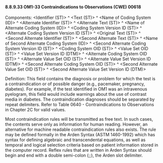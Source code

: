 #### 8.8.9.33 OM1-33 Contraindications to Observations (CWE) 00618

Components: &lt;Identifier (ST)> ^ &lt;Text (ST)> ^ &lt;Name of Coding System (ID)> ^ &lt;Alternate Identifier (ST)> ^ &lt;Alternate Text (ST)> ^ &lt;Name of Alternate Coding System (ID)> ^ &lt;Coding System Version ID (ST)> ^ &lt;Alternate Coding System Version ID (ST)> ^ &lt;Original Text (ST)> ^ &lt;Second Alternate Identifier (ST)> ^ &lt;Second Alternate Text (ST)> ^ &lt;Name of Second Alternate Coding System (ID)> ^ &lt;Second Alternate Coding System Version ID (ST)> ^ &lt;Coding System OID (ST)> ^ &lt;Value Set OID (ST)> ^ &lt;Value Set Version ID (DTM)> ^ &lt;Alternate Coding System OID (ST)> ^ &lt;Alternate Value Set OID (ST)> ^ &lt;Alternate Value Set Version ID (DTM)> ^ &lt;Second Alternate Coding System OID (ST)> ^ &lt;Second Alternate Value Set OID (ST)> ^ &lt;Second Alternate Value Set Version ID (DTM)>

Definition: This field contains the diagnosis or problem for which the test is a contraindication or of possible danger (e.g., pacemaker, pregnancy, diabetes). For example, if the test identified in OM1 was an intravenous pyelogram, this field would include warnings about the use of contrast media in diabetes. The contraindication diagnoses should be separated by repeat delimiters. Refer to Table 0640 - Contraindications to Observations in Chapter 2C for valid values.

Most contraindication rules will be transmitted as free text. In such cases, the contents serve only as information for human reading. However, an alternative for machine readable contraindication rules also exists. The rule may be defined formally in the Arden Syntax (ASTM 1460-1992) which has syntax for defining algebraic and transcendental equations, as well as temporal and logical selection criteria based on patient information stored in the computer record. Reflex rules that are written in Arden Syntax should begin and end with a double semi-colon (;;), the Arden slot delimiter.
